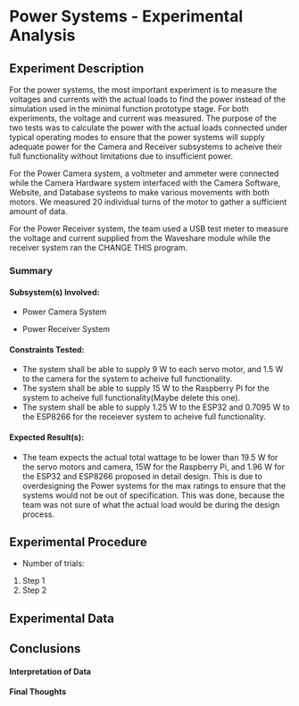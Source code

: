 # Power Systems - Experimental Analysis
## Experiment Description

For the power systems, the most important experiment is to measure the voltages and currents with the actual loads 
to find the power instead of the simulation used in the minimal function prototype stage. For both experiments, the voltage and current
was measured. The purpose of the two tests was to calculate the power with the actual loads connected under typical operating modes 
to ensure that the power systems will supply adequate power for the Camera and Receiver subsystems to acheive their full functionality
without limitations due to insufficient power. 


For the Power Camera system, a voltmeter and ammeter were connected while the Camera Hardware system interfaced with the Camera Software,
Website, and Database systems to make various movements with both motors. We measured 20 individual turns of the motor to gather a
sufficient amount of data. 


For the Power Receiver system, the team used a USB test meter to measure the voltage and current supplied from the Waveshare module
while the receiver system ran the CHANGE THIS program.


### Summary
<!-- Short summary of the experiment written after completing it -->

#### Subsystem(s) Involved:
- Power Camera System

- Power Receiver System

#### Constraints Tested:
- The system shall be able to supply 9 W to each servo motor, and 1.5 W to the camera for the system to acheive full functionality.
- The system shall be able to supply 15 W to the Raspberry Pi for the system to acheive full functionality(Maybe delete this one).
- The system shall be able to supply 1.25 W to the ESP32 and 0.7095 W to the ESP8266 for the receiever system to acheive full functionality.
 
#### Expected Result(s):
- The team expects the actual total wattage to be lower than 19.5 W for the servo motors and camera, 15W for the Raspberry Pi, and 1.96 W for the ESP32 and ESP8266 proposed in detail design. This is due to overdesigning the Power systems for the max ratings to ensure that the systems would not be out of specification. This was done, because the team was not sure of what the actual load would be during the design process.

## Experimental Procedure
<!-- Description of what you did ideally in steps -->
- Number of trials:
  
1. Step 1
2. Step 2

## Experimental Data
<!-- data tables or graph of the results (whichever is appropriate) -->

## Conclusions
#### Interpretation of Data
<!-- explain what the results of the experiments mean and what conclusions you draw -->

#### Final Thoughts
<!-- Were constraints met? -->
